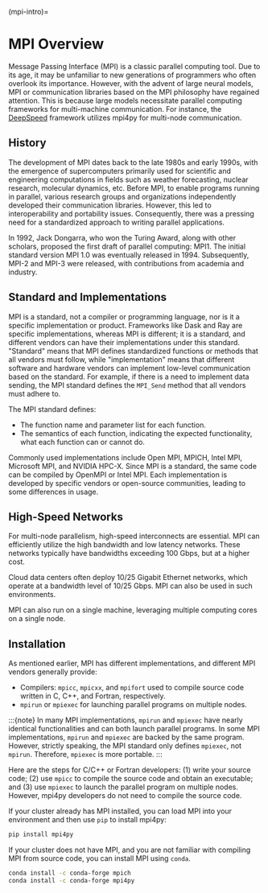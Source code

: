 (mpi-intro)=
# MPI Overview

Message Passing Interface (MPI) is a classic parallel computing tool. Due to its age, it may be unfamiliar to new generations of programmers who often overlook its importance. However, with the advent of large neural models, MPI or communication libraries based on the MPI philosophy have regained attention. This is because large models necessitate parallel computing frameworks for multi-machine communication. For instance, the [DeepSpeed](https://github.com/microsoft/DeepSpeed) framework utilizes mpi4py for multi-node communication.

## History

The development of MPI dates back to the late 1980s and early 1990s, with the emergence of supercomputers primarily used for scientific and engineering computations in fields such as weather forecasting, nuclear research, molecular dynamics, etc. Before MPI, to enable programs running in parallel, various research groups and organizations independently developed their communication libraries. However, this led to interoperability and portability issues. Consequently, there was a pressing need for a standardized approach to writing parallel applications.

In 1992, Jack Dongarra, who won the Turing Award, along with other scholars, proposed the first draft of parallel computing: MPI1. The initial standard version MPI 1.0 was eventually released in 1994. Subsequently, MPI-2 and MPI-3 were released, with contributions from academia and industry.

## Standard and Implementations

MPI is a standard, not a compiler or programming language, nor is it a specific implementation or product. Frameworks like Dask and Ray are specific implementations, whereas MPI is different; it is a standard, and different vendors can have their implementations under this standard. "Standard" means that MPI defines standardized functions or methods that all vendors must follow, while "implementation" means that different software and hardware vendors can implement low-level communication based on the standard. For example, if there is a need to implement data sending, the MPI standard defines the `MPI_Send` method that all vendors must adhere to.

The MPI standard defines:

* The function name and parameter list for each function.
* The semantics of each function, indicating the expected functionality, what each function can or cannot do.

Commonly used implementations include Open MPI, MPICH, Intel MPI, Microsoft MPI, and NVIDIA HPC-X. Since MPI is a standard, the same code can be compiled by OpenMPI or Intel MPI. Each implementation is developed by specific vendors or open-source communities, leading to some differences in usage.

## High-Speed Networks

For multi-node parallelism, high-speed interconnects are essential. MPI can efficiently utilize the high bandwidth and low latency networks. These networks typically have bandwidths exceeding 100 Gbps, but at a higher cost.

Cloud data centers often deploy 10/25 Gigabit Ethernet networks, which operate at a bandwidth level of 10/25 Gbps. MPI can also be used in such environments.

MPI can also run on a single machine, leveraging multiple computing cores on a single node.

## Installation

As mentioned earlier, MPI has different implementations, and different MPI vendors generally provide:

* Compilers: `mpicc`, `mpicxx`, and `mpifort` used to compile source code written in C, C++, and Fortran, respectively.
* `mpirun` or `mpiexec` for launching parallel programs on multiple nodes.

:::{note}
In many MPI implementations, `mpirun` and `mpiexec` have nearly identical functionalities and can both launch parallel programs. In some MPI implementations, `mpirun` and `mpiexec` are backed by the same program. However, strictly speaking, the MPI standard only defines `mpiexec`, not `mpirun`. Therefore, `mpiexec` is more portable.
:::

Here are the steps for C/C++ or Fortran developers: (1) write your source code; (2) use `mpicc` to compile the source code and obtain an executable; and (3) use `mpiexec` to launch the parallel program on multiple nodes. However, mpi4py developers do not need to compile the source code.

If your cluster already has MPI installed, you can load MPI into your environment and then use `pip` to install mpi4py:

```bash
pip install mpi4py
```

If your cluster does not have MPI, and you are not familiar with compiling MPI from source code, you can install MPI using `conda`. 

```bash
conda install -c conda-forge mpich
conda install -c conda-forge mpi4py
```